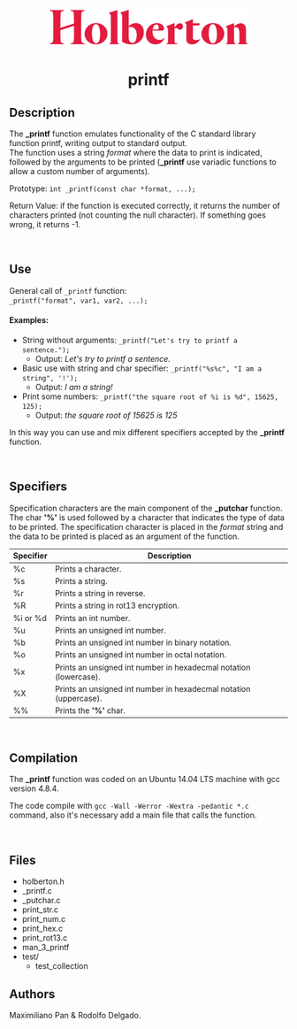 <div align=center>  
    <img  
    style="text-align:center"  
    src="https://raw.githubusercontent.com/coding-max/hbtn_config/main/assets/hbtn_logo_low.png"  
    alt="Holberton School"/>  
    <h1 align="center"> printf </h1>  
</div>

## Description

The **_printf** function emulates functionality of the C standard library function printf, writing output to standard output.  
The function uses a string *format* where the data to print is indicated, followed by the arguments to be printed (**_printf** use variadic functions to allow a custom number of arguments). 

Prototype: ``int _printf(const char *format, ...);``

Return Value: if the function is executed correctly, it returns the number of characters printed (not counting the null character). If something goes wrong, it returns -1.

<br>

## Use

General call of `_printf` function:  
``_printf("format", var1, var2, ...);``

#### Examples:

* String without arguments: ``_printf("Let's try to printf a sentence.");``
    * Output: *Let's try to printf a sentence.*
* Basic use with string and char specifier: ``_printf("%s%c", "I am a string", '!');``
    * Output: *I am a string!*
* Print some numbers: ``_printf("the square root of %i is %d", 15625, 125);``
    * Output: *the square root of 15625 is 125*

In this way you can use and mix different specifiers accepted by the **_printf** function.

<br>

## Specifiers

Specification characters are the main component of the **_putchar** function.
The char **'%'** is used followed by a character that indicates the type of data to be printed.
The specification character is placed in the *format* string and the data to be printed is placed as an argument of the function.

| Specifier | Description                                       |
|-----------|---------------------------------------------------|
| %c        | Prints a character.                               |
| %s        | Prints a string.                                  |
| %r        | Prints a string in reverse.                       |
| %R        | Prints a string in rot13 encryption.                                          |          |
| %i or %d  | Prints an int number.                             |
| %u        | Prints an unsigned int number.                    |
| %b        | Prints an unsigned int number in binary notation. |
| %o        | Prints an unsigned int number in octal notation. |
| %x        | Prints an unsigned int number in hexadecmal notation (lowercase). |
| %X        | Prints an unsigned int number in hexadecmal notation (uppercase). |
| %%        | Prints the **'%'** char.                   |

<br>

## Compilation

The **_printf** function was coded on an Ubuntu 14.04 LTS machine with gcc version 4.8.4.

The code compile with ``gcc -Wall -Werror -Wextra -pedantic *.c`` command, also it's necessary add a main file that calls the function.

<br>

## Files

- holberton.h
- _printf.c
- _putchar.c
- print_str.c
- print_num.c
- print_hex.c
- print_rot13.c
- man_3_printf
- test/
    - test_collection

## Authors

Maximiliano Pan & Rodolfo Delgado.